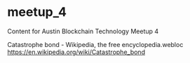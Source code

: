# meetup_4
Content for Austin Blockchain Technology Meetup 4


Catastrophe bond - Wikipedia, the free encyclopedia.webloc
https://en.wikipedia.org/wiki/Catastrophe_bond
